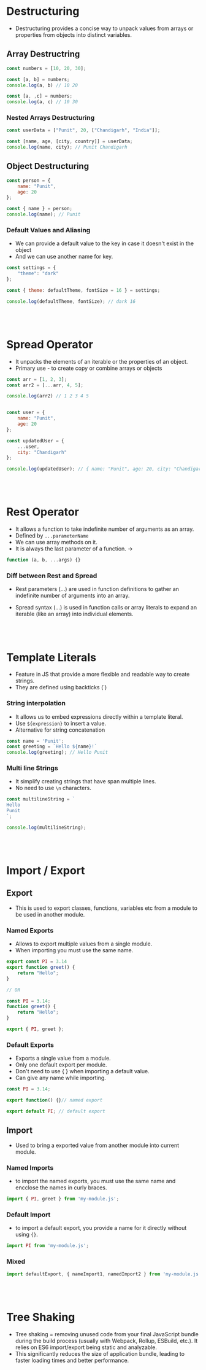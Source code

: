 # Destructuring
- Destructuring provides a concise way to unpack values from arrays or properties from objects into distinct variables.

## Array Destructring
```js
const numbers = [10, 20, 30];

const [a, b] = numbers;
console.log(a, b) // 10 20

const [a, ,c] = numbers;
console.log(a, c) // 10 30
```

### Nested Arrays Destructuring
```js
const userData = ["Punit", 20, ["Chandigarh", "India"]];

const [name, age, [city, country]] = userData;
console.log(name, city); // Punit Chandigarh
```

## Object Destructuring
```js
const person = {
    name: "Punit",
    age: 20
};

const { name } = person;
console.log(name); // Punit
```

### Default Values and Aliasing
- We can provide a default value to the key in case it doesn't exist in the object
- And we can use another name for key.

```js
const settings = {
    "theme": "dark"
};

const { theme: defaultTheme, fontSize = 16 } = settings;

console.log(defaultTheme, fontSize); // dark 16
```

<br><br>

# Spread Operator
- It unpacks the elements of an iterable or the properties of an object. 
- Primary use - to create copy or combine arrays or objects

```js
const arr = [1, 2, 3];
const arr2 = [...arr, 4, 5];

console.log(arr2) // 1 2 3 4 5


const user = {
    name: "Punit",
    age: 20
};

const updatedUser = {
    ...user,
    city: "Chandigarh"
};

console.log(updatedUser); // { name: "Punit", age: 20, city: "Chandigarh" }
```
<br><br>

# Rest Operator
- It allows a function to take indefinite number of arguments as an array.
- Defined by `...parameterName` 
- We can use array methods on it.
- It is always the last parameter of a function. -> 
```js
function (a, b, ...args) {}
```


### Diff between Rest and Spread
- Rest parameters (...) are used in function definitions to gather an indefinite number of arguments into an array.

- Spread syntax (...) is used in function calls or array literals to expand an iterable (like an array) into individual elements.

<br><br>

# Template Literals
- Feature in JS that provide a more flexible and readable way to create strings.
- They are defined using backticks (`)

### String interpolation
- It allows us to embed expressions directly within a template literal.
- Use `${expression}` to insert a value.
- Alternative for string concatenation
```js
const name = 'Punit';
const greeting = `Hello ${name}!`
console.log(greeting); // Hello Punit
```


### Multi line Strings
- It simplify creating strings that have span multiple lines.
- No need to use `\n` characters.
```js
const multilineString = `
Hello 
Punit
`;

console.log(multilineString);
```


<br><br>

# Import / Export 

## Export
- This is used to export classes, functions, variables etc from a module to be used in another module.

### Named Exports
- Allows to export multiple values from a single module.
- When importing you must use the same name.

```js
export const PI = 3.14
export function greet() {
    return "Hello";
}

// OR

const PI = 3.14;
function greet() {
    return "Hello";
}

export { PI, greet };
```

### Default Exports
- Exports a single value from a module.
- Only one default export per module.
- Don't need to use { } when importing a default value.
- Can give any name while importing.

```js
const PI = 3.14;

export function() {}// named export

export default PI; // default export
```

## Import
- Used to bring a exported value from another module into current module.

### Named Imports
- to import the named exports, you must use the same name and encclose the names in curly braces.
```js
import { PI, greet } from 'my-module.js';
```

### Default Import
- to import a default export, you provide a name for it directly without using `{}`.
```js
import PI from 'my-module.js';
```

### Mixed
```js
import defaultExport, { nameImport1, namedImport2 } from 'my-module.js';
```
<br><br>

# Tree Shaking
- Tree shaking = removing unused code from your final JavaScript bundle during the build process (usually with Webpack, Rollup, ESBuild, etc.). It relies on ES6 import/export being static and analyzable.
- This significantly reduces the size of application bundle, leading to faster loading times and better performance.    